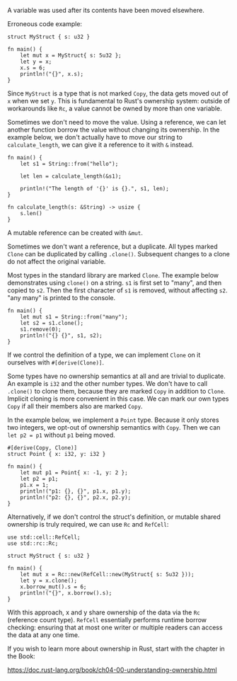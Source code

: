 A variable was used after its contents have been moved elsewhere.

Erroneous code example:

```compile_fail,E0382
struct MyStruct { s: u32 }

fn main() {
    let mut x = MyStruct{ s: 5u32 };
    let y = x;
    x.s = 6;
    println!("{}", x.s);
}
```

Since `MyStruct` is a type that is not marked `Copy`, the data gets moved out
of `x` when we set `y`. This is fundamental to Rust's ownership system: outside
of workarounds like `Rc`, a value cannot be owned by more than one variable.

Sometimes we don't need to move the value. Using a reference, we can let another
function borrow the value without changing its ownership. In the example below,
we don't actually have to move our string to `calculate_length`, we can give it
a reference to it with `&` instead.

```
fn main() {
    let s1 = String::from("hello");

    let len = calculate_length(&s1);

    println!("The length of '{}' is {}.", s1, len);
}

fn calculate_length(s: &String) -> usize {
    s.len()
}
```

A mutable reference can be created with `&mut`.

Sometimes we don't want a reference, but a duplicate. All types marked `Clone`
can be duplicated by calling `.clone()`. Subsequent changes to a clone do not
affect the original variable.

Most types in the standard library are marked `Clone`. The example below
demonstrates using `clone()` on a string. `s1` is first set to "many", and then
copied to `s2`. Then the first character of `s1` is removed, without affecting
`s2`. "any many" is printed to the console.

```
fn main() {
    let mut s1 = String::from("many");
    let s2 = s1.clone();
    s1.remove(0);
    println!("{} {}", s1, s2);
}
```

If we control the definition of a type, we can implement `Clone` on it ourselves
with `#[derive(Clone)]`.

Some types have no ownership semantics at all and are trivial to duplicate. An
example is `i32` and the other number types. We don't have to call `.clone()` to
clone them, because they are marked `Copy` in addition to `Clone`.  Implicit
cloning is more convenient in this case. We can mark our own types `Copy` if
all their members also are marked `Copy`.

In the example below, we implement a `Point` type. Because it only stores two
integers, we opt-out of ownership semantics with `Copy`. Then we can
`let p2 = p1` without `p1` being moved.

```
#[derive(Copy, Clone)]
struct Point { x: i32, y: i32 }

fn main() {
    let mut p1 = Point{ x: -1, y: 2 };
    let p2 = p1;
    p1.x = 1;
    println!("p1: {}, {}", p1.x, p1.y);
    println!("p2: {}, {}", p2.x, p2.y);
}
```

Alternatively, if we don't control the struct's definition, or mutable shared
ownership is truly required, we can use `Rc` and `RefCell`:

```
use std::cell::RefCell;
use std::rc::Rc;

struct MyStruct { s: u32 }

fn main() {
    let mut x = Rc::new(RefCell::new(MyStruct{ s: 5u32 }));
    let y = x.clone();
    x.borrow_mut().s = 6;
    println!("{}", x.borrow().s);
}
```

With this approach, x and y share ownership of the data via the `Rc` (reference
count type). `RefCell` essentially performs runtime borrow checking: ensuring
that at most one writer or multiple readers can access the data at any one time.

If you wish to learn more about ownership in Rust, start with the chapter in the
Book:

https://doc.rust-lang.org/book/ch04-00-understanding-ownership.html
